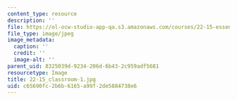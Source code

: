 ```yaml
---
content_type: resource
description: ''
file: https://ol-ocw-studio-app-qa.s3.amazonaws.com/courses/22-15-essential-numerical-methods-fall-2014/c65690fc2b6b6165a99f2de5884738e6_22-15_classroom-1.jpg
file_type: image/jpeg
image_metadata:
  caption: ''
  credit: ''
  image-alt: ''
parent_uid: 8325039d-9234-206d-6b43-2c959adf5681
resourcetype: Image
title: 22-15_classroom-1.jpg
uid: c65690fc-2b6b-6165-a99f-2de5884738e6
---
```

